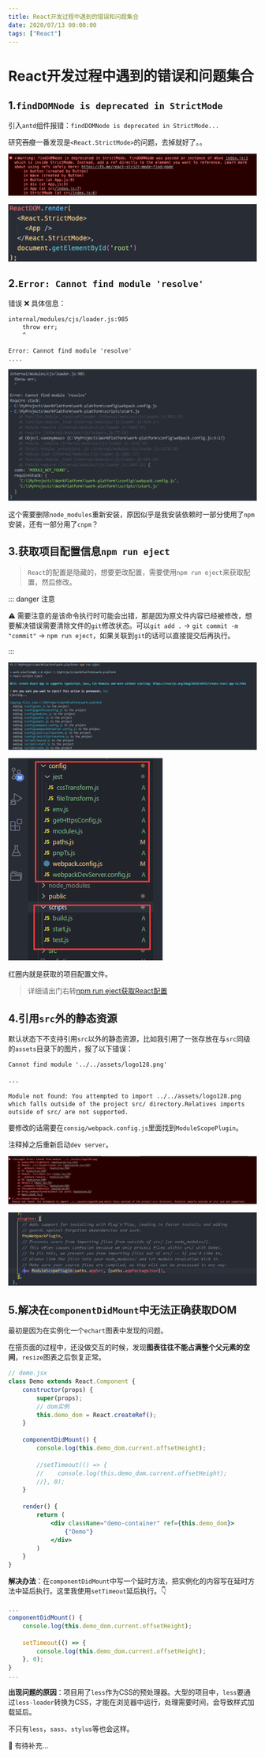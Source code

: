 ```yaml
---
title: React开发过程中遇到的错误和问题集合
date: 2020/07/13 00:00:00
tags: ["React"]
---
```


# React开发过程中遇到的错误和问题集合

<ClientOnly>
  <display-bar :displayData="$frontmatter"></display-bar>
</ClientOnly>

## 1.`findDOMNode is deprecated in StrictMode`

引入`antd`组件报错：`findDOMNode is deprecated in StrictMode...`

研究~~百度~~一番发现是`<React.StrictMode>`的问题，去掉就好了。。

![react-errors-01](/images/frontend/react/react-errors-01.png)

![react-errors-02](/images/frontend/react/react-errors-02.png)

## 2.`Error: Cannot find module 'resolve'`

错误 ❌ 具体信息：

```
internal/modules/cjs/loader.js:985
	throw err;
	^

Error: Cannot find module 'resolve'
....
```

![react-errors-03](/images/frontend/react/react-errors-03.png)

这个需要删除`node_modules`重新安装，原因似乎是我安装依赖时一部分使用了`npm`安装，还有一部分用了`cnpm`？

## 3.获取项目配置信息`npm run eject`

> `React`的配置是隐藏的，想要更改配置，需要使用`npm run eject`来获取配置，然后修改。

::: danger 注意

⚠️ 需要注意的是该命令执行时可能会出错，那是因为原文件内容已经被修改，想要解决错误需要清除文件的`git`修改状态。可以`git add .` -> `git commit -m "commit"` -> `npm run eject`，如果关联到`git`的话可以直接提交后再执行。

:::

![react-errors-04](/images/frontend/react/react-errors-04.png)

![react-errors-05](/images/frontend/react/react-errors-05.png)

红圈内就是获取的项目配置文件。

> 详细请出门右转[npm run eject获取React配置](/blog/frontend/react/npm-run-eject.html)

## 4.引用`src`外的静态资源

默认状态下不支持引用`src`以外的静态资源，比如我引用了一张存放在与`src`同级的`assets`目录下的图片，报了以下错误：

```
Cannot find module '../../assets/logo128.png'

...

Module not found: You attempted to import ../../assets/logo128.png which falls outside of the project src/ directory.Relatives imports outside of src/ are not supported.
```

要修改的话需要在`consig/webpack.config.js`里面找到`ModuleScopePlugin`。

注释掉之后重新启动`dev server`。

![react-errors-07](/images/frontend/react/react-errors-07.png)

![react-errors-08](/images/frontend/react/react-errors-08.png)

## 5.解决在`componentDidMount`中无法正确获取DOM

最初是因为在实例化一个`echart`图表中发现的问题。

在搭页面的过程中，还没做交互的时候，发现**图表往往不能占满整个父元素的空间**，`resize`图表之后恢复正常。

```jsx {10}
// demo.jsx
class Demo extends React.Component {
    constructor(props) {
        super(props);
        // dom实例
        this.demo_dom = React.createRef();
    }

    componentDidMount() {
        console.log(this.demo_dom.current.offsetHeight);

        //setTimeout(() => {
        //    console.log(this.demo_dom.current.offsetHeight);
        //}, 0);
    }

    render() {
        return (
            <div className="demo-container" ref={this.demo_dom}>
                {"Demo"}
            </div>
        )
    }
}
```

**解决办法**：在`componentDidMount`中写一个延时方法，把实例化的内容写在延时方法中延后执行。这里我使用`setTimeout`延后执行。👇

```jsx {3,6}
...
componentDidMount() {
    console.log(this.demo_dom.current.offsetHeight);

    setTimeout(() => {
        console.log(this.demo_dom.current.offsetHeight);
    }, 0);
}
...
```

**出现问题的原因**：项目用了`less`作为CSS的预处理器。大型的项目中，`less`要通过`less-loader`转换为CSS，才能在浏览器中运行，处理需要时间，会导致样式加载延后。

不只有`less`，`sass`、`stylus`等也会这样。

🍗 有待补充...

